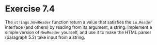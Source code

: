 # Exercise 7.4

The `strings.NewReader` function return a value that satisfies the `io.Reader`
interface (and others) by reading from its argument, a string. Implement a
simple version of `NewReader` yourself, and use it to make the HTML parser
(paragraph 5.2) take input from a string.
